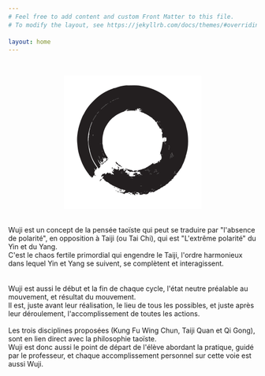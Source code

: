```yaml
---
# Feel free to add content and custom Front Matter to this file.
# To modify the layout, see https://jekyllrb.com/docs/themes/#overriding-theme-defaults

layout: home
---
```

<br />
<p align="center"><img src="/images/wuji-logonotext.png" /></p>

<br />
 Wuji est un concept de la pensée taoïste qui peut se traduire par "l'absence de polarité", en opposition à Taiji (ou Tai Chi), qui est "L'extrême polarité" du Yin et du Yang.<br />
C'est le chaos fertile primordial qui engendre le Taiji, l'ordre harmonieux dans lequel Yin et Yang se suivent, se complètent et interagissent.<br>
<br /><br />
Wuji est aussi le début et la fin de chaque cycle, l'état neutre préalable au mouvement, et résultat du mouvement.<br />
Il est, juste avant leur réalisation, le lieu de tous les possibles, et juste après leur déroulement, l'accomplissement de toutes les actions.
<br /><br />
Les trois disciplines proposées (Kung Fu Wing Chun, Taiji Quan et Qi Gong), sont en lien direct avec la philosophie taoïste.<br />
Wuji est donc aussi le point de départ de l'élève abordant la pratique, guidé par le professeur, et chaque accomplissement personnel sur cette voie est aussi Wuji.